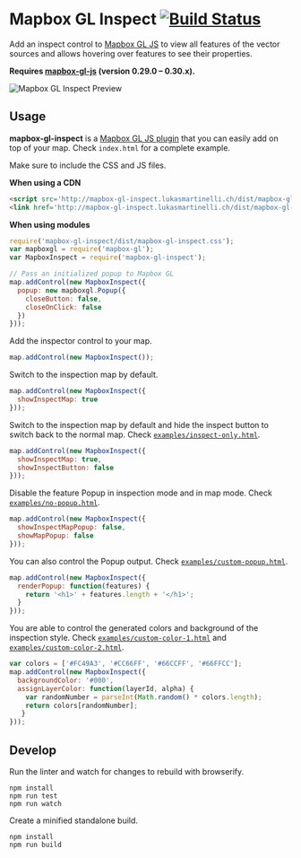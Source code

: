 # Mapbox GL Inspect [![Build Status](https://travis-ci.org/lukasmartinelli/mapbox-gl-inspect.svg?branch=master)](https://travis-ci.org/lukasmartinelli/mapbox-gl-inspect)

Add an inspect control to [Mapbox GL JS](https://github.com/mapbox/mapbox-gl-js) to view all features
of the vector sources and allows hovering over features to see their properties.

**Requires [mapbox-gl-js](https://github.com/mapbox/mapbox-gl-js) (version 0.29.0 – 0.30.x).**

![Mapbox GL Inspect Preview](https://cloud.githubusercontent.com/assets/1288339/21744637/11759412-d51a-11e6-9581-f26741fcd182.gif)

## Usage

**mapbox-gl-inspect** is a [Mapbox GL JS plugin](https://www.mapbox.com/blog/build-mapbox-gl-js-plugins/) that you can easily add on top of your map. Check `index.html` for a complete example.

Make sure to include the CSS and JS files.

**When using a CDN**

```html
<script src='http://mapbox-gl-inspect.lukasmartinelli.ch/dist/mapbox-gl-inspect.min.js'></script>
<link href='http://mapbox-gl-inspect.lukasmartinelli.ch/dist/mapbox-gl-inspect.css' rel='stylesheet' />
```

**When using modules**

```js
require('mapbox-gl-inspect/dist/mapbox-gl-inspect.css');
var mapboxgl = require('mapbox-gl');
var MapboxInspect = require('mapbox-gl-inspect');

// Pass an initialized popup to Mapbox GL
map.addControl(new MapboxInspect({
  popup: new mapboxgl.Popup({
    closeButton: false,
    closeOnClick: false
  })
}));
```

Add the inspector control to your map.

```javascript
map.addControl(new MapboxInspect());
```

Switch to the inspection map by default.

```javascript
map.addControl(new MapboxInspect({
  showInspectMap: true
}));
```

Switch to the inspection map by default and hide the inspect button to switch back to the normal map. Check [`examples/inspect-only.html`](http://mapbox-gl-inspect.lukasmartinelli.ch/examples/inspect-only.html).


```javascript
map.addControl(new MapboxInspect({
  showInspectMap: true,
  showInspectButton: false
}));
```

Disable the feature Popup in inspection mode and in map mode. Check [`examples/no-popup.html`](http://mapbox-gl-inspect.lukasmartinelli.ch/examples/no-popup.html).

```javascript
map.addControl(new MapboxInspect({
  showInspectMapPopup: false,
  showMapPopup: false
}));
```

You can also control the Popup output. Check [`examples/custom-popup.html`](http://mapbox-gl-inspect.lukasmartinelli.ch/examples/custom-popup.html).

```javascript
map.addControl(new MapboxInspect({
  renderPopup: function(features) {
    return '<h1>' + features.length + '</h1>';
  }
}));
```


You are able to control the generated colors and background of the inspection style.
Check [`examples/custom-color-1.html`](http://mapbox-gl-inspect.lukasmartinelli.ch/examples/custom-color-1.html) and [`examples/custom-color-2.html`](http://mapbox-gl-inspect.lukasmartinelli.ch/examples/custom-color-2.html).

```javascript
var colors = ['#FC49A3', '#CC66FF', '#66CCFF', '#66FFCC'];
map.addControl(new MapboxInspect({
  backgroundColor: '#000',
  assignLayerColor: function(layerId, alpha) {
    var randomNumber = parseInt(Math.random() * colors.length);
    return colors[randomNumber];
   }
}));
```

## Develop

Run the linter and watch for changes to rebuild with browserify.

```
npm install
npm run test
npm run watch
```

Create a minified standalone build.

```
npm install
npm run build
```
